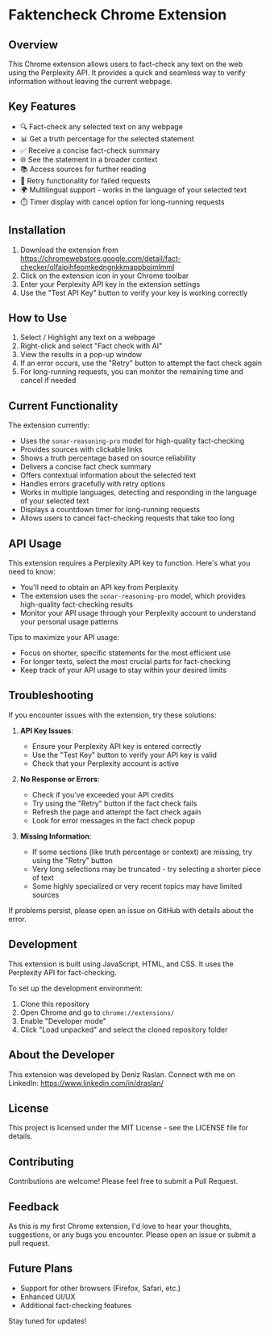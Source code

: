 # Faktencheck Chrome Extension

## Overview

This Chrome extension allows users to fact-check any text on the web using the Perplexity API. It provides a quick and seamless way to verify information without leaving the current webpage.

## Key Features

- 🔍 Fact-check any selected text on any webpage
- 📊 Get a truth percentage for the selected statement
- ✅ Receive a concise fact-check summary
- 🌐 See the statement in a broader context
- 📚 Access sources for further reading
- 🔄 Retry functionality for failed requests
- 🌍 Multilingual support - works in the language of your selected text
- ⏱️ Timer display with cancel option for long-running requests

## Installation

1. Download the extension from https://chromewebstore.google.com/detail/fact-checker/olfaipihfeomkedngnkkmappbojmlmml
2. Click on the extension icon in your Chrome toolbar
3. Enter your Perplexity API key in the extension settings
4. Use the "Test API Key" button to verify your key is working correctly

## How to Use

1. Select / Highlight any text on a webpage
2. Right-click and select "Fact check with AI"
3. View the results in a pop-up window
4. If an error occurs, use the "Retry" button to attempt the fact check again
5. For long-running requests, you can monitor the remaining time and cancel if needed

## Current Functionality

The extension currently:
- Uses the `sonar-reasoning-pro` model for high-quality fact-checking
- Provides sources with clickable links
- Shows a truth percentage based on source reliability
- Delivers a concise fact check summary
- Offers contextual information about the selected text
- Handles errors gracefully with retry options
- Works in multiple languages, detecting and responding in the language of your selected text
- Displays a countdown timer for long-running requests
- Allows users to cancel fact-checking requests that take too long

## API Usage

This extension requires a Perplexity API key to function. Here's what you need to know:

- You'll need to obtain an API key from Perplexity
- The extension uses the `sonar-reasoning-pro` model, which provides high-quality fact-checking results
- Monitor your API usage through your Perplexity account to understand your personal usage patterns

Tips to maximize your API usage:
- Focus on shorter, specific statements for the most efficient use
- For longer texts, select the most crucial parts for fact-checking
- Keep track of your API usage to stay within your desired limits

## Troubleshooting

If you encounter issues with the extension, try these solutions:

1. **API Key Issues**: 
   - Ensure your Perplexity API key is entered correctly
   - Use the "Test Key" button to verify your API key is valid
   - Check that your Perplexity account is active

2. **No Response or Errors**:
   - Check if you've exceeded your API credits
   - Try using the "Retry" button if the fact check fails
   - Refresh the page and attempt the fact check again
   - Look for error messages in the fact check popup

3. **Missing Information**:
   - If some sections (like truth percentage or context) are missing, try using the "Retry" button
   - Very long selections may be truncated - try selecting a shorter piece of text
   - Some highly specialized or very recent topics may have limited sources

If problems persist, please open an issue on GitHub with details about the error.

## Development

This extension is built using JavaScript, HTML, and CSS. It uses the Perplexity API for fact-checking.

To set up the development environment:

1. Clone this repository
2. Open Chrome and go to `chrome://extensions/`
3. Enable "Developer mode"
4. Click "Load unpacked" and select the cloned repository folder

## About the Developer

This extension was developed by Deniz Raslan. Connect with me on LinkedIn: https://www.linkedin.com/in/draslan/

## License

This project is licensed under the MIT License - see the LICENSE file for details.

## Contributing

Contributions are welcome! Please feel free to submit a Pull Request.

## Feedback

As this is my first Chrome extension, I'd love to hear your thoughts, suggestions, or any bugs you encounter. Please open an issue or submit a pull request.

## Future Plans

- Support for other browsers (Firefox, Safari, etc.)
- Enhanced UI/UX
- Additional fact-checking features

Stay tuned for updates!
